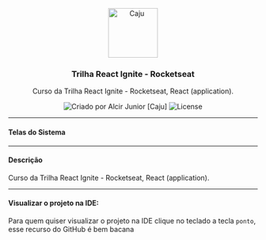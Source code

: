 <!-- Info Header -->
<div align="center">
  <img alt="Caju" src="https://www.cajucomunica.com.br/logo-caju.png" width="100px" />

### Trilha React Ignite - Rocketseat

Curso da Trilha React Ignite - Rocketseat, React (application).

  <div align="center">
  <img alt="Criado por Alcir Junior [Caju]" src="https://img.shields.io/badge/criado%20por-Alcir Junior [Caju]-%23f08700">
  <img alt="License" src="https://img.shields.io/badge/license-MIT-%23f08700">
  </div>
 </div>

---

#### Telas do Sistema

<!-- <p align="center">
    <img alt="Tela 01" src="_images/image1.png" width="75%" style="margin: 15px 0" />
</p>

<p align="center">
    <img alt="Tela 02" src="_images/image2.png" width="75%" style="margin: 15px 0" />
</p>

<p align="center">
    <img alt="Tela 03" src="_images/image3.png" width="75%" style="margin: 15px 0" />
</p>

<p align="center">
    <img alt="Tela 04" src="_images/image4.png" width="75%" style="margin: 15px 0" />
</p> -->

---

#### Descrição

Curso da Trilha React Ignite - Rocketseat, React (application).

---

#### Visualizar o projeto na IDE:

Para quem quiser visualizar o projeto na IDE clique no teclado a tecla `ponto`, esse recurso do GitHub é bem bacana

